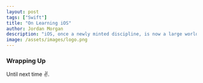 ```yaml
---
layout: post
tags: ["Swift"]
title: "On Learning iOS"
author: Jordan Morgan
description: "iOS, once a newly minted discipline, is now a large world. It's intimidating to get started, so here's my simple take on how to get going quickly."
image: /assets/images/logo.png
---
```

### Wrapping Up

Until next time ✌️.